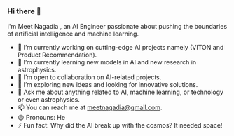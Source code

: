 ### Hi there 👋

I'm Meet Nagadia , an AI Engineer passionate about pushing the boundaries of artificial intelligence and machine learning.
- 🔭 I’m currently working on cutting-edge AI projects namely (VITON and Product Recommendation).
- 🌱 I’m currently learning new models in AI and new research in astrophysics.
- 👯 I’m open to collaboration on AI-related projects.
- 🤔 I’m exploring new ideas and looking for innovative solutions.
- 💬 Ask me about anything related to AI, machine learning, or technology or even astrophysics.
- 📫 You can reach me at [meetnagadia@gmail.com](mailto:meetnagadia@gmail.com). 
- 😄 Pronouns: He
- ⚡ Fun fact: Why did the AI break up with the cosmos? It needed space! 
